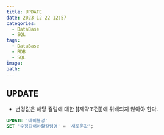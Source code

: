 ```yaml
---
title: UPDATE
date: 2023-12-22 12:57
categories:
  - DataBase
  - SQL
tags:
  - DataBase
  - RDB
  - SQL
image: 
path:
---
```


## UPDATE
+ 변경값은 해당 컬럼에 대한 [[제약조건]]에 위배되지 않아야 한다.

```sql
UPDATE '테이블명'
SET '수정되어야할칼럼명' = '새로운값';
```